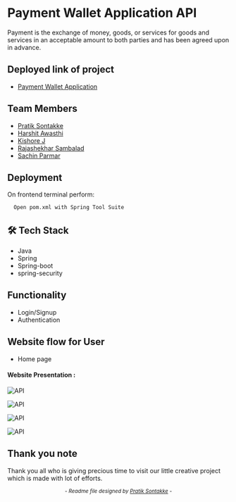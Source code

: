 
# Payment Wallet Application API

Payment is the exchange of money, goods, or services for goods and services in an acceptable amount to both parties and has been agreed upon in advance.

## Deployed link of project
- <a href="#"> Payment Wallet Application </a>

## Team Members

<ul>
  <li><a href="https://github.com/pratiksontakke">Pratik Sontakke</a></li>
  <li><a href="https://github.com/Hartumpa">Harshit Awasthi</a></li>
  <li><a href="https://github.com/jkka777">Kishore J</a></li>
  <li><a href="https://github.com/rajashekharms369">Rajashekhar Sambalad</a></li>
  <li><a href="https://github.com/sachin9603">Sachin Parmar</a></li>
</ul>


## Deployment

On frontend terminal perform:

```bash
  Open pom.xml with Spring Tool Suite
```

## 🛠 Tech Stack

- Java
- Spring
- Spring-boot
- spring-security

## Functionality

- Login/Signup
- Authentication

## Website flow for User

- Home page 

#### Website Presentation :
![API](./images/readme/01.jpg)

![API](./images/readme/02.jpg)

![API](./images/readme/03.jpg)

![API](./images/readme/04.jpg)

## Thank you note
Thank you all who is giving precious time to visit our little creative project which is made with lot of efforts.

_<p align="center"><sub>- Readme file designed by <a href="https://github.com/pratiksontakke">Pratik Sontakke</a> -</sub></p>_
